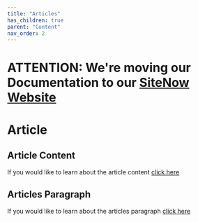 ```yaml
---
title: "Articles"
has_children: true
parent: "Content"
nav_order: 2
---
```

# ATTENTION: We're moving our Documentation to our [SiteNow Website](https://sitenow.uiowa.edu/documentation/content-documentation/article-content-type)

# Article
## Article Content
If you would like to learn about the article content [click here](article-content/article-content.md) 

## Articles Paragraph
If you would like to learn about the articles paragraph [click here](articles-paragraph/articles-paragraph.md) 